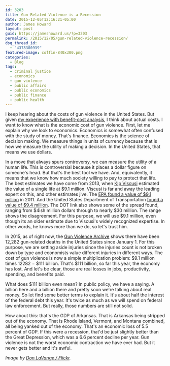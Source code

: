 ```yaml
---
id: 3203
title: Gun-Related Violence is a Recession
date: 2015-12-05T12:16:21-05:00
author: James Howard
layout: post
guid: https://jameshoward.us/?p=3203
permalink: /2015/12/05/gun-related-violence-recession/
dsq_thread_id:
  - "4378300939"
featured-image: coffin-840x300.png
categories:
  - Blog
tags:
  - criminal justice
  - economics
  - gun violence
  - public affairs
  - public economics
  - public finance
  - public health
---
```

I keep hearing about the costs of gun violence in the United States.  But given [my experience with benefit-cost analysis](/research/environmental-policy), I think about actual costs.  I want to know what is the economic cost of gun violence.  First, let me explain why we look to economics.  Economics is somewhat often confused with the study of money.  That's finance.  Economics is the science of decision making.  We measure things in units of currency because that is how we measure the utility of making a decision.  In the United States, that means we use dollars.

In a move that always spurs controversy, we can measure the utility of a human life.  This is controversial because it places a dollar figure on someone's head.  But that's the best tool we have.  And, equivalently, it means that we know how much society willing to pay to protect that life.  The best estimates we have come from 2013, when [Kip Viscusi](http://law.vanderbilt.edu/bio/w-kip-viscusi) estimated the value of a single life at $9.1 million.  Viscusi is far and away the leading expert on this, and other estimates jive.  The [EPA found a value of $9.1 million](http://www.nytimes.com/2011/02/17/business/economy/17regulation.html?_r=0&pagewanted=all) in 2011.  And the United States Department of Transportation [found a value of $9.4 million](https://www.transportation.gov/sites/dot.gov/files/docs/VSL_Guidance_2014.pdf).  The DOT link also shows some of the spread found, ranging from $4ish million dollars through to nearly $30 million.  The range shows the disagreement.  For this purpose, we will use $9.1 million, even though its an older estimate due to Viscusi's widely recognized expertise.  In other words, he knows more than we do, so let's trust him.

In 2015, as of right now, the [Gun Violence Archive](http://www.gunviolencearchive.org/) shows there have been 12,282 gun-related deaths in the United States since January 1.  For this purpose, we are setting aside injuries since the injuries count is not broken down by type and economists value different injuries in different ways.  The cost of gun violence is now a simple multiplication problem:  $9.1 million times 12282 = $111 billion.  That's $111 billion, so far this year, the economy has lost.  And let's be clear, those are real losses in jobs, productivity, spending, and benefits paid.

What does $111 billion even mean?  In public policy, we have a saying.  A billion here and a billion there and pretty soon we're talking about real money.  So let find some better terms to explain it.  It's about half the interest of the federal debt this year.  It's twice as much as we will spend on federal law enforcement.  But really, those numbers are still not solid.  

How about this:  that's the GDP of Arkansas.  That is Arkansas being stripped out of the economy.  That is Rhode Island, Vermont, and Montana combined, all being yanked out of the economy.  That's an economic loss of 5.5 percent of GDP.  If this were a recession, that'd be just slightly better than the Great Depression, which was a 6.6 percent decline per year.  Gun violence is not the worst economic contraction we have ever had.  But it never gets better and it's awful.

_Image by [Don LaVange / Flickr](https://www.flickr.com/photos/wickenden/4068696971)._
